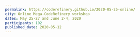 ```yaml
---
permalink: https://coderefinery.github.io/2020-05-25-online/
city: Online Mega-CodeRefinery workshop
dates: May 25-27 and June 2-4, 2020
participants: 102
published_date: 2020-05-12
---
```

